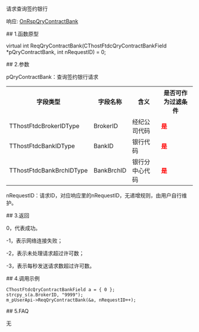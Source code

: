 <p>请求查询签约银行</p>
<p>响应: <a href="../../CTHOSTFTDCTRADERAPI/ONRSPQRYCONTRACTBANK/">OnRspQryContractBank</a></p>
<span class="anchor" id="6accf70a-076e-4601-88db-ae182e224d7b"></span>
## 1.函数原型
<p>virtual int ReqQryContractBank(CThostFtdcQryContractBankField *pQryContractBank, int nRequestID) = 0;</p>
<span class="anchor" id="ad551840-baa6-4202-9489-7d27e3a9e26a"></span>
## 2.参数
<p>pQryContractBank：查询签约银行请求</p>
<table><tr><th style="TEXT-ALIGN: center;">字段类型</th><th style="TEXT-ALIGN: center;">字段名称</th><th style="TEXT-ALIGN: center;">含义</th><th style="TEXT-ALIGN: center;">是否可作为过滤条件</th></tr><tr><td style="TEXT-ALIGN: left;">TThostFtdcBrokerIDType</td>
<td style="TEXT-ALIGN: left;">BrokerID</td>
<td style="TEXT-ALIGN: left;">经纪公司代码</td>
<td style="TEXT-ALIGN: left;"><strong><font color="#FF0000">是</font></strong></td>
</tr>
<tr><td style="TEXT-ALIGN: left;">TThostFtdcBankIDType</td>
<td style="TEXT-ALIGN: left;">BankID</td>
<td style="TEXT-ALIGN: left;">银行代码</td>
<td style="TEXT-ALIGN: left;"><strong><font color="#FF0000">是</font></strong></td>
</tr>
<tr><td style="TEXT-ALIGN: left;">TThostFtdcBankBrchIDType</td>
<td style="TEXT-ALIGN: left;">BankBrchID</td>
<td style="TEXT-ALIGN: left;">银行分中心代码</td>
<td style="TEXT-ALIGN: left;"><strong><font color="#FF0000">是</font></strong></td>
</tr>
</table>
<p>nRequestID：请求ID，对应响应里的nRequestID，无递增规则，由用户自行维护。</p>
<span class="anchor" id="9d3ae2b6-3b98-4fb0-b86d-b858f292fb2a"></span>
## 3.返回
<p>0，代表成功。</p>
<p>-1，表示网络连接失败；</p>
<p>-2，表示未处理请求超过许可数；</p>
<p>-3，表示每秒发送请求数超过许可数。</p>
<span class="anchor" id="f1e990dd-7444-439b-972c-6874889b1fc1"></span>
## 4.调用示例
<pre><code>CThostFtdcQryContractBankField a = { 0 };
strcpy_s(a.BrokerID, "9999");
m_pUserApi-&gt;ReqQryContractBank(&amp;a, nRequestID++);
</code></pre>
<span class="anchor" id="cf30d0f3-053f-4452-81da-92668daa6e6a"></span>
## 5.FAQ
<p>无</p>

